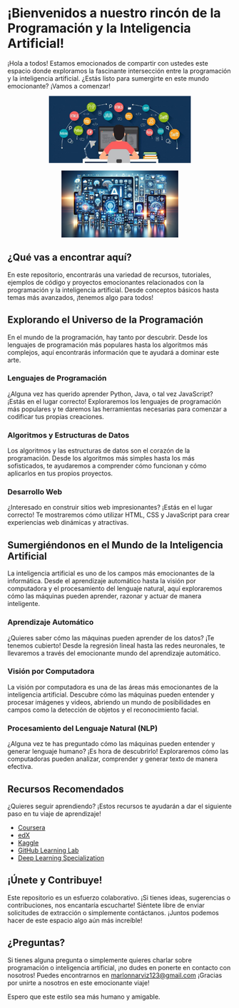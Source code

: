 # ¡Bienvenidos a nuestro rincón de la Programación y la Inteligencia Artificial!

¡Hola a todos! Estamos emocionados de compartir con ustedes este espacio donde exploramos la fascinante intersección entre la programación y la inteligencia artificial. ¿Estás listo para sumergirte en este mundo emocionante? ¡Vamos a comenzar!

<p align="center">
<img src="/Logos/imagen.jpg" height="150">
</p>

<p align="center">
<img src="/Logos/ia.jpg" height="150">
</p>



## ¿Qué vas a encontrar aquí? 

En este repositorio, encontrarás una variedad de recursos, tutoriales, ejemplos de código y proyectos emocionantes relacionados con la programación y la inteligencia artificial. Desde conceptos básicos hasta temas más avanzados, ¡tenemos algo para todos!



## Explorando el Universo de la Programación

En el mundo de la programación, hay tanto por descubrir. Desde los lenguajes de programación más populares hasta los algoritmos más complejos, aquí encontrarás información que te ayudará a dominar este arte.

### Lenguajes de Programación

¿Alguna vez has querido aprender Python, Java, o tal vez JavaScript? ¡Estás en el lugar correcto! Exploraremos los lenguajes de programación más populares y te daremos las herramientas necesarias para comenzar a codificar tus propias creaciones.

### Algoritmos y Estructuras de Datos

Los algoritmos y las estructuras de datos son el corazón de la programación. Desde los algoritmos más simples hasta los más sofisticados, te ayudaremos a comprender cómo funcionan y cómo aplicarlos en tus propios proyectos.

### Desarrollo Web

¿Interesado en construir sitios web impresionantes? ¡Estás en el lugar correcto! Te mostraremos cómo utilizar HTML, CSS y JavaScript para crear experiencias web dinámicas y atractivas.

## Sumergiéndonos en el Mundo de la Inteligencia Artificial

La inteligencia artificial es uno de los campos más emocionantes de la informática. Desde el aprendizaje automático hasta la visión por computadora y el procesamiento del lenguaje natural, aquí exploraremos cómo las máquinas pueden aprender, razonar y actuar de manera inteligente.

### Aprendizaje Automático

¿Quieres saber cómo las máquinas pueden aprender de los datos? ¡Te tenemos cubierto! Desde la regresión lineal hasta las redes neuronales, te llevaremos a través del emocionante mundo del aprendizaje automático.

### Visión por Computadora

La visión por computadora es una de las áreas más emocionantes de la inteligencia artificial. Descubre cómo las máquinas pueden entender y procesar imágenes y videos, abriendo un mundo de posibilidades en campos como la detección de objetos y el reconocimiento facial.

### Procesamiento del Lenguaje Natural (NLP)

¿Alguna vez te has preguntado cómo las máquinas pueden entender y generar lenguaje humano? ¡Es hora de descubrirlo! Exploraremos cómo las computadoras pueden analizar, comprender y generar texto de manera efectiva.

## Recursos Recomendados

¿Quieres seguir aprendiendo? ¡Estos recursos te ayudarán a dar el siguiente paso en tu viaje de aprendizaje!

- [Coursera](https://www.coursera.org/)
- [edX](https://www.edx.org/) 
- [Kaggle](https://www.kaggle.com/)
- [GitHub Learning Lab](https://lab.github.com/)
- [Deep Learning Specialization](https://www.deeplearning.ai/deep-learning-specialization/)

## ¡Únete y Contribuye!

Este repositorio es un esfuerzo colaborativo. ¡Si tienes ideas, sugerencias o contribuciones, nos encantaría escucharte! Siéntete libre de enviar solicitudes de extracción o simplemente contáctanos. ¡Juntos podemos hacer de este espacio algo aún más increíble!

## ¿Preguntas?

Si tienes alguna pregunta o simplemente quieres charlar sobre programación o inteligencia artificial, ¡no dudes en ponerte en contacto con nosotros! Puedes encontrarnos en [marlonnarviz123@gmail.com](marlonnarviz123@gmail.com) 
¡Gracias por unirte a nosotros en este emocionante viaje!




Espero que este estilo sea más humano y amigable.
